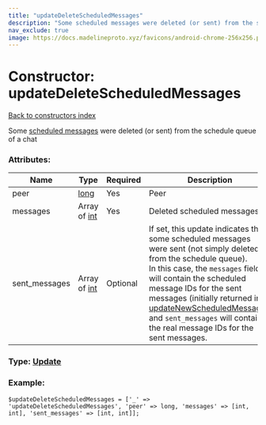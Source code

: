 ```yaml
---
title: "updateDeleteScheduledMessages"
description: "Some scheduled messages were deleted (or sent) from the schedule queue of a chat"
nav_exclude: true
image: https://docs.madelineproto.xyz/favicons/android-chrome-256x256.png
---
```

# Constructor: updateDeleteScheduledMessages  
[Back to constructors index](/API_docs/constructors/index.html)



Some [scheduled messages](https://core.telegram.org/api/scheduled-messages) were deleted (or sent) from the schedule queue of a chat

### Attributes:

| Name     |    Type       | Required | Description |
|----------|---------------|----------|-------------|
|peer|[long](/API_docs/types/long.html) | Yes|Peer|
|messages|Array of [int](/API_docs/types/int.html) | Yes|Deleted scheduled messages|
|sent\_messages|Array of [int](/API_docs/types/int.html) | Optional|If set, this update indicates that some scheduled messages were sent (not simply deleted from the schedule queue).  <br>In this case, the `messages` field will contain the scheduled message IDs for the sent messages (initially returned in [updateNewScheduledMessage](../constructors/updateNewScheduledMessage.html)), and `sent_messages` will contain the real message IDs for the sent messages.|



### Type: [Update](/API_docs/types/Update.html)


### Example:

```
$updateDeleteScheduledMessages = ['_' => 'updateDeleteScheduledMessages', 'peer' => long, 'messages' => [int, int], 'sent_messages' => [int, int]];
```  
